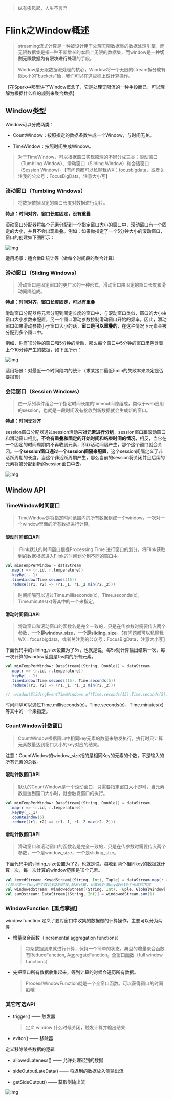 > 纵有疾风起，人生不言弃

# Flink之Window概述

>​	streaming流式计算是一种被设计用于处理无限数据集的数据处理引擎，而无限数据集是指一种不断增长的本质上无限的数据集，而window是一种**切割无限数据为有限块进行处理**的手段。
>
>​	Window是无限数据流处理的核心，Window将一个无限的stream拆分成有限大小的”buckets”桶，我们可以在这些桶上做计算操作。

【在Spark中那里讲了Window概念了，它是处理无限流的一种手段而已，可以理解为根据什么样的规则来聚合数据】

## **Window类型**

Window可以分成两类：

+ CountWindow：按照指定的数据条数生成一个Window，与时间无关。

+ TimeWindow：按照时间生成Window。

> ​	对于TimeWindow，可以根据窗口实现原理的不同分成三类：滚动窗口（Tumbling Window）、滑动窗口（Sliding Window）和会话窗口（Session Window）。【有问题都可以私聊我WX：focusbigdata，或者关注我的公众号：FocusBigData，注意大小写】

### 滚动窗口（Tumbling Windows）

> 将数据依据固定的窗口长度对数据进行切片。

**特点：时间对齐，窗口长度固定，没有重叠**

​	滚动窗口分配器将每个元素分配到一个指定窗口大小的窗口中，滚动窗口有一个固定的大小，并且不会出现重叠。例如：如果你指定了一个5分钟大小的滚动窗口，窗口的创建如下图所示：

![img](https://gitee.com/zhutiansama/MDPictureResitory/raw/master/img/20200621112500.jpg)

适用场景：适合做BI统计等（做每个时间段的聚合计算）



### 滑动窗口（Sliding Windows）

> 滑动窗口是固定窗口的更广义的一种形式，滑动窗口由固定的窗口长度和滑动间隔组成。

**特点：时间对齐，窗口长度固定，可以有重叠**

​	滑动窗口分配器将元素分配到固定长度的窗口中，与滚动窗口类似，窗口的大小由窗口大小参数来配置，另一个窗口滑动参数控制滑动窗口开始的频率。因此，滑动窗口如果滑动参数小于窗口大小的话，**窗口是可以重叠的**，在这种情况下元素会被分配到多个窗口中。

​	例如，你有10分钟的窗口和5分钟的滑动，那么每个窗口中5分钟的窗口里包含着上个10分钟产生的数据，如下图所示：

![img](https://gitee.com/zhutiansama/MDPictureResitory/raw/master/img/20200621113441.jpg)

适用场景：对最近一个时间段内的统计（求某接口最近5min的失败率来决定是否要报警）



### 会话窗口（Session Windows）

> ​	由一系列事件组合一个指定时间长度的timeout间隙组成，类似于web应用的session，也就是一段时间没有接收到新数据就会生成新的窗口。

**特点：时间无对齐**

​	session窗口分配器通过session活动来**对元素进行分组**，session窗口跟滚动窗口和滑动窗口相比，**不会有重叠和固定的开始时间和结束时间的情况**，相反，当它在一个固定的时间周期内不再收到元素，即非活动间隔产生，那个这个窗口就会关闭。**一个session窗口通过一个session间隔来配置**，这个session间隔定义了非活跃周期的长度，当这个非活跃周期产生，那么当前的session将关闭并且后续的元素将被分配到新的session窗口中去。

![img](https://gitee.com/zhutiansama/MDPictureResitory/raw/master/img/20200621113439.jpg)

## Window API

### TimeWindow时间窗口

> ​	TimeWindow是将指定时间范围内的所有数据组成一个window，一次对一个window里面的所有数据进行计算。

#### 滚动时间窗口API

> ​	Flink默认的时间窗口根据Processing Time 进行窗口的划分，将Flink获取到的数据根据进入Flink的时间划分到不同的窗口中。

```scala
val minTempPerWindow = dataStream
  .map(r => (r.id, r.temperature))
  .keyBy(_._1)
  .timeWindow(Time.seconds(15))
  .reduce((r1, r2) => (r1._1, r1._2.min(r2._2)))
```

> 时间间隔可以通过Time.milliseconds(x)，Time.seconds(x)，Time.minutes(x)等其中的一个来指定。



#### 滑动时间窗口API

> ​	滑动窗口和滚动窗口的函数名是完全一致的，只是在传参数时需要传入两个参数，**一个是window_size，一个是sliding_size**。【有问题都可以私聊我WX：focusbigdata，或者关注我的公众号：FocusBigData，注意大小写】

​	下面代码中的sliding_size设置为了5s，也就是说，每5s就计算输出结果一次，每一次计算的window范围是15s内的所有元素。

```scala
val minTempPerWindow: DataStream[(String, Double)] = dataStream
  .map(r => (r.id, r.temperature))
  .keyBy(_._1)
  .timeWindow(Time.seconds(15), Time.seconds(5))
  .reduce((r1, r2) => (r1._1, r1._2.min(r2._2)))

// .window(SlidingEventTimeWindows.of(Time.seconds(15),Time.seconds(5))
```

时间间隔可以通过Time.milliseconds(x)，Time.seconds(x)，Time.minutes(x)等其中的一个来指定。



### CountWindow计数窗口

> ​	CountWindow根据窗口中相同key元素的数量来触发执行，执行时只计算元素数量达到窗口大小的key对应的结果。

注意：CountWindow的window_size指的是相同Key的元素的个数，不是输入的所有元素的总数。

#### 滚动计数窗口API

> ​	默认的CountWindow是一个滚动窗口，只需要指定窗口大小即可，当元素数量达到窗口大小时，就会触发窗口的执行。

```scala
val minTempPerWindow: DataStream[(String, Double)] = dataStream
  .map(r => (r.id, r.temperature))
  .keyBy(_._1)
  .countWindow(5)
  .reduce((r1, r2) => (r1._1, r1._2.max(r2._2)))
```

#### 滑动计数窗口API

> ​	滑动窗口和滚动窗口的函数名是完全一致的，只是在传参数时需要传入两个参数，一个是window_size，一个是sliding_size。

下面代码中的sliding_size设置为了2，也就是说，每收到两个相同key的数据就计算一次，每一次计算的window范围是10个元素。

```scala
val keyedStream: KeyedStream[(String, Int), Tuple] = dataStream.map(r => (r.id, r.temperature)).keyBy(0)
//每当某一个key的个数达到2的时候,触发计算，计算最近该key最近10个元素的内容
val windowedStream: WindowedStream[(String, Int), Tuple, GlobalWindow] = keyedStream.countWindow(10,2)
val sumDstream: DataStream[(String, Int)] = windowedStream.sum(1)
```



### WindowFunction【重点掌握】

window function 定义了要对窗口中收集的数据做的计算操作，主要可以分为两类：

+ 增量聚合函数（incremental aggregation functions）

  > 每条数据到来就进行计算，保持一个简单的状态。典型的增量聚合函数有ReduceFunction, AggregateFunction。全窗口函数（full window functions）

+ 先把窗口所有数据收集起来，等到计算的时候会遍历所有数据。

  > ProcessWindowFunction就是一个全窗口函数。可以获得窗口的时间戳哦



### 其它可选API

+ trigger() —— 触发器

  > 定义 window 什么时候关闭，触发计算并输出结果

+ evitor() —— 移除器

定义移除某些数据的逻辑

+ allowedLateness() —— 允许处理迟到的数据

+ sideOutputLateData() —— 将迟到的数据放入侧输出流

+ getSideOutput() —— 获取侧输出流

![img](https://gitee.com/zhutiansama/MDPictureResitory/raw/master/img/20200621113459.jpg) 

